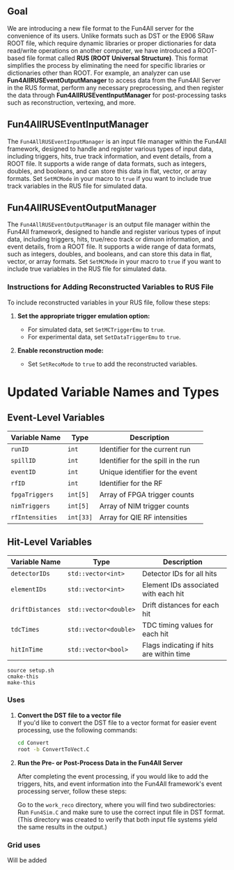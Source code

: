 ## Goal
We are introducing a new file format to the Fun4All server for the convenience of its users. Unlike formats such as DST or the E906 SRaw ROOT file, which require dynamic libraries or proper dictionaries for data read/write operations on another computer, we have introduced a ROOT-based file format called **RUS (ROOT Universal Structure)**. This format simplifies the process by eliminating the need for specific libraries or dictionaries other than ROOT. For example, an analyzer can use **Fun4AllRUSEventOutputManager** to access data from the Fun4All Server in the RUS format, perform any necessary preprocessing, and then register the data through **Fun4AllRUSEventInputManager** for post-processing tasks such as reconstruction, vertexing, and more.


## Fun4AllRUSEventInputManager

The `Fun4AllRUSEventInputManager` is an input file manager within the Fun4All framework, designed to handle and register various types of input data, including triggers, hits, true track information, and event details, from a ROOT file. It supports a wide range of data formats, such as integers, doubles, and booleans, and can store this data in flat, vector, or array formats. Set `SetMCMode` in your macro to `true` if you want to include true track variables in the RUS file for simulated data. 

## Fun4AllRUSEventOutputManager

The `Fun4AllRUSEventOutputManager` is an output file manager within the Fun4All framework, designed to handle and register various types of input data, including triggers, hits, true/reco track or dimuon information, and event details, from a ROOT file. It supports a wide range of data formats, such as integers, doubles, and booleans, and can store this data in flat, vector, or array formats. Set `SetMCMode` in your macro to `true` if you want to include true variables in the RUS file for simulated data.

### Instructions for Adding Reconstructed Variables to RUS File

To include reconstructed variables in your RUS file, follow these steps:

1. **Set the appropriate trigger emulation option:**
   - For simulated data, set `SetMCTriggerEmu` to `true`.
   - For experimental data, set `SetDataTriggerEmu` to `true`.

2. **Enable reconstruction mode:**
   - Set `SetRecoMode` to `true` to add the reconstructed variables.

# Updated Variable Names and Types

## Event-Level Variables
| Variable Name      | Type               | Description                          |
|--------------------|--------------------|--------------------------------------|
| `runID`            | `int`              | Identifier for the current run       |
| `spillID`          | `int`              | Identifier for the spill in the run  |
| `eventID`          | `int`              | Unique identifier for the event      |
| `rfID`             | `int`              | Identifier for the RF                |
| `fpgaTriggers`     | `int[5]`           | Array of FPGA trigger counts         |
| `nimTriggers`      | `int[5]`           | Array of NIM trigger counts          |
| `rfIntensities`    | `int[33]`          | Array for QIE RF intensities         |

## Hit-Level Variables
| Variable Name           | Type                     | Description                                  |
|-------------------------|--------------------------|----------------------------------------------|
| `detectorIDs`           | `std::vector<int>`       | Detector IDs for all hits                    |
| `elementIDs`            | `std::vector<int>`       | Element IDs associated with each hit         |
| `driftDistances`        | `std::vector<double>`    | Drift distances for each hit                 |
| `tdcTimes`              | `std::vector<double>`    | TDC timing values for each hit               |
| `hitInTime`             | `std::vector<bool>`      | Flags indicating if hits are within time     |

``` Compilation
source setup.sh
cmake-this
make-this
```

### Uses

1. **Convert the DST file to a vector file**  
   If you'd like to convert the DST file to a vector format for easier event processing, use the following commands:

   ```bash
   cd Convert
   root -b ConvertToVect.C
   ```
2. **Run the Pre- or Post-Process Data in the Fun4All Server**

   After completing the event processing, if you would like to add the triggers, hits, and event information into the Fun4All framework's event processing server, follow these steps:

   Go to the `work_reco` directory, where you will find two subdirectories:
     Run `Fun4Sim.C` and make sure to use the correct input file in DST format. (This directory was created to verify that both input file systems yield the same results in the output.)

### Grid uses

Will be added


